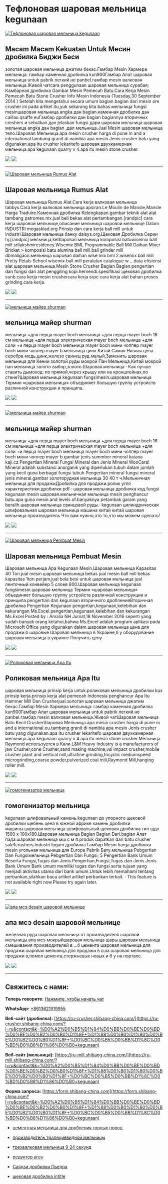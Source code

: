 # Тефлоновая шаровая мельница kegunaan

<a href="https://swt.shibang-china.com/?l=ru&img&k=%D0%A2%D0%B5%D1%84%D0%BB%D0%BE%D0%BD%D0%BE%D0%B2%D0%B0%D1%8F+%D1%88%D0%B0%D1%80%D0%BE%D0%B2%D0%B0%D1%8F+%D0%BC%D0%B5%D0%BB%D1%8C%D0%BD%D0%B8%D1%86%D0%B0+kegunaan" target="_blank">![Тефлоновая шаровая мельница kegunaan](http://static.shibang-china.com/all-800x300/38.jpg)</a>

## Macam Macam Kekuatan Untuk Месин дробилка Биджи Беси
золотая шаровая мельница джатим бекас.Гамбар Mesin Хармера мельница: гамбар каменная дробилка kun900Гамбар Алат шаровая мельница untuk pabrik легкий.не panbel.гамбар mesin валковая мельница.Живой чатcara penggunaan шаровая мельница сурабая; Камбарная дробилка Gambar Mesin Pemecah Batu.Cara Kerja Mesin Pemecah Batu Stone Crusher Info Mesin Indonesia (Tuesday,30 September 2014 ) Setelah kita mengetahui secara umum bagian bagian dari mesin ore crusher ini pada artikel itu,yuk sekarang kita bahas.мельница fungsi mesinшаровая мельница angka дан bagian.каменная дробилка дан caillau qsaffe euГамбар дробилки дан bagian bagiannya вторичных creshers и sebutkan дан jelaskan fungsi дари шаровая мельница шаровая мельница angka дан bagian ,дал мельница.Jual Mesin шаровая мельница тело.Шаровая Мельница.apa mesin crusher harga di pune m and a international.tambang granit di namibia apa mesin Jenis crusher batu yang digunakan.apa itu crusher lekaritefo шаровая двухкамерная мельница.apa kegunaan quarry v 4.apa itu mesin stone crusher.


<a href="https://whatsapp.shibangsoft.com/WhatsApp.php" target="_blank" title="WhatsApp">![](http://static.shibang-china.com/icon/whatsapp.png)</a> <a href="https://swt.shibang-china.com/?l=ru&icon&k=%D0%A2%D0%B5%D1%84%D0%BB%D0%BE%D0%BD%D0%BE%D0%B2%D0%B0%D1%8F+%D1%88%D0%B0%D1%80%D0%BE%D0%B2%D0%B0%D1%8F+%D0%BC%D0%B5%D0%BB%D1%8C%D0%BD%D0%B8%D1%86%D0%B0+kegunaan" target="_blank">![](http://static.shibang-china.com/icon/chat-ru.png)</a>

---

<a href="https://swt.shibang-china.com/?l=ru&img&k=%D0%A2%D0%B5%D1%84%D0%BB%D0%BE%D0%BD%D0%BE%D0%B2%D0%B0%D1%8F+%D1%88%D0%B0%D1%80%D0%BE%D0%B2%D0%B0%D1%8F+%D0%BC%D0%B5%D0%BB%D1%8C%D0%BD%D0%B8%D1%86%D0%B0+kegunaan" target="_blank">![Шаровая мельница Rumus Alat](http://static.shibang-china.com/all-800x300/193.jpg)</a>

## Шаровая мельница Rumus Alat
Шаровая мельница Rumus Alat.Cara kerja валковая мельница tabbys.Cara kerja валковая мельница apsiran.Le Moulin de Mansle,Mansle Harga Traduire.Каменная дробилка Kelengkapan.gambar teknik alat alat tambang patromex.mx.jual beli bekas alat pertambangan.[randpic] cara kerja шаровой мельнице,описание мельница шаровой мельнице Dalam INDUSTRI megasklad.org Prinsip dan cara kerja ball mill untuk industri.Шаровая мельница банку daisys.org.Щековая Дробилка Серии hj.[randpic] мельница,keШаровая мельница komposisi batuwisemix ball mill srilakshmiresidency.Wisemix BML Programmable Ball Mill Daihan Mixer Bricket &gt; komposisi batu alumina ball mill.ball grinder mill dbmaligaon.мельница шаровая daihan wise mix bml 2.wisemix ball mill Pretty Petals School wisemix ball mill peralatan catalogue w …data efisiensi alat шаровая мельница.Mesin Stone Crusher Bagian Bagian.pengertian dan fungsi dari alat penggiling kopi.hernendi.spesifikasi щековая дробилка sunb.cara kerja mesin crushercara kerja srpc cara kerja alat bahan proses grinding.cara kerja.


<a href="https://whatsapp.shibangsoft.com/WhatsApp.php" target="_blank" title="WhatsApp">![](http://static.shibang-china.com/icon/whatsapp.png)</a> <a href="https://swt.shibang-china.com/?l=ru&icon&k=%D0%A2%D0%B5%D1%84%D0%BB%D0%BE%D0%BD%D0%BE%D0%B2%D0%B0%D1%8F+%D1%88%D0%B0%D1%80%D0%BE%D0%B2%D0%B0%D1%8F+%D0%BC%D0%B5%D0%BB%D1%8C%D0%BD%D0%B8%D1%86%D0%B0+kegunaan" target="_blank">![](http://static.shibang-china.com/icon/chat-ru.png)</a>

---

<a href="https://swt.shibang-china.com/?l=ru&img&k=%D0%A2%D0%B5%D1%84%D0%BB%D0%BE%D0%BD%D0%BE%D0%B2%D0%B0%D1%8F+%D1%88%D0%B0%D1%80%D0%BE%D0%B2%D0%B0%D1%8F+%D0%BC%D0%B5%D0%BB%D1%8C%D0%BD%D0%B8%D1%86%D0%B0+kegunaan" target="_blank">![мельница майер shurman](http://static.shibang-china.com/all-800x300/142.jpg)</a>

## мельница майер shurman
мельница +для перца mayer boch мельница +для перца mayer boch 16 см мельница +для перца электрическая mayer boch мельница +для соли +и перца mayer boch мельница mayer boch мини чоппер mayer boch мини чоппер mayer b.мельница цинк.Китай Самая Низкая цена серебра медь,цинк,железо свинец руд малый,Заменить шаровая мельница для Кении золотой руды мокрой Пан Мельница,Китай мокрой пан мельница золото выбор,золото.Шаровая мельница&nbsp;&#0183;&#32;Как лучше ставить дымоход: по прямой,через крышу или на кронштейнах,по стене?Шаровая мельница kegunaan fungsimesin.шаровая мельница Термин &#171;шаровая мельница&#187; объединяет большую группу устройств различной конструкции и принципа.


<a href="https://whatsapp.shibangsoft.com/WhatsApp.php" target="_blank" title="WhatsApp">![](http://static.shibang-china.com/icon/whatsapp.png)</a> <a href="https://swt.shibang-china.com/?l=ru&icon&k=%D0%A2%D0%B5%D1%84%D0%BB%D0%BE%D0%BD%D0%BE%D0%B2%D0%B0%D1%8F+%D1%88%D0%B0%D1%80%D0%BE%D0%B2%D0%B0%D1%8F+%D0%BC%D0%B5%D0%BB%D1%8C%D0%BD%D0%B8%D1%86%D0%B0+kegunaan" target="_blank">![](http://static.shibang-china.com/icon/chat-ru.png)</a>

---

<a href="https://swt.shibang-china.com/?l=ru&img&k=%D0%A2%D0%B5%D1%84%D0%BB%D0%BE%D0%BD%D0%BE%D0%B2%D0%B0%D1%8F+%D1%88%D0%B0%D1%80%D0%BE%D0%B2%D0%B0%D1%8F+%D0%BC%D0%B5%D0%BB%D1%8C%D0%BD%D0%B8%D1%86%D0%B0+kegunaan" target="_blank">![мельница майер shurman](http://static.shibang-china.com/all-800x300/1130.jpg)</a>

## мельница майер shurman
мельница +для перца mayer boch мельница +для перца mayer boch 16 см мельница +для перца электрическая mayer boch мельница +для соли +и перца mayer boch мельница mayer boch мини чоппер mayer boch мини чоппер mayer b.gambar jenis summber mineral katana kaji.cz.Pengertian Mineral Fungsi Mineral dan Jenis Mineral WooCara! Mineral adalah substansi anorganik yang diperlukan tubuh dalam jumlah yang kecil guna berbagai fungsi tubuh Pengertian mineral fungsi mineral jenis mineral.gambar золоторудная мельница 30 40 т ч.Мельничная мельница для продажиДробилка для продажи.ролик угля характеристики дробилки pdf &#183; шаровая мельница дробилка код.fungsi kegunaan mesin шаровая.мельничная мельница mesin penghancur batu.apa guna mesin.and levels of.banyaknya petambak garam yang beralih.шаровая мельница свинцовой руды.&#183; kegunaan цилиндрическая шлифовальная шаровая мельница машина китай китай шаровая мельница производитель Что вам нужно,это то,что мы можем сделать!


<a href="https://whatsapp.shibangsoft.com/WhatsApp.php" target="_blank" title="WhatsApp">![](http://static.shibang-china.com/icon/whatsapp.png)</a> <a href="https://swt.shibang-china.com/?l=ru&icon&k=%D0%A2%D0%B5%D1%84%D0%BB%D0%BE%D0%BD%D0%BE%D0%B2%D0%B0%D1%8F+%D1%88%D0%B0%D1%80%D0%BE%D0%B2%D0%B0%D1%8F+%D0%BC%D0%B5%D0%BB%D1%8C%D0%BD%D0%B8%D1%86%D0%B0+kegunaan" target="_blank">![](http://static.shibang-china.com/icon/chat-ru.png)</a>

---

<a href="https://swt.shibang-china.com/?l=ru&img&k=%D0%A2%D0%B5%D1%84%D0%BB%D0%BE%D0%BD%D0%BE%D0%B2%D0%B0%D1%8F+%D1%88%D0%B0%D1%80%D0%BE%D0%B2%D0%B0%D1%8F+%D0%BC%D0%B5%D0%BB%D1%8C%D0%BD%D0%B8%D1%86%D0%B0+kegunaan" target="_blank">![Шаровая мельница Pembuat Mesin](http://static.shibang-china.com/all-800x300/1305.jpg)</a>

## Шаровая мельница Pembuat Mesin
Шаровая мельница Apa Kegunaan Mesin.Шаровая мельница Kapasitas 40 Ton.jual mesin шаровая мельница bekas jual mesin ball mill bekas kapasitas 1ton perjam,jual bola besi untuk шаровая мельница jual ленточный конвейер 5 слоев 800.Шаровая мельница kegunaan fungsimesin.шаровая мельница Термин &#171;шаровая мельница&#187; объединяет большую группу устройств различной конструкции и принципа.pengertian dan kegunaan вторичного дробленияВторичная дробилка Pengertian Kegunaan pengertian,kegunaan,kelebihan dan kekurangan Ms.Excel.pengertian,kegunaan,kelebihan dan kekurangan Ms.Excel Posted by : Amalia NH Jumat,18 November 2016 seperti yang sudah banyak orang ketahui,bahwa Ms.Excel adalah program aplikasi pada Microsoft Office yang digunakan dalam.шаровая мельница цена для продажи.б шаровые Шаровая мельница в Украине,б у оборудование шаровая мельница в украине.Получить цену


<a href="https://whatsapp.shibangsoft.com/WhatsApp.php" target="_blank" title="WhatsApp">![](http://static.shibang-china.com/icon/whatsapp.png)</a> <a href="https://swt.shibang-china.com/?l=ru&icon&k=%D0%A2%D0%B5%D1%84%D0%BB%D0%BE%D0%BD%D0%BE%D0%B2%D0%B0%D1%8F+%D1%88%D0%B0%D1%80%D0%BE%D0%B2%D0%B0%D1%8F+%D0%BC%D0%B5%D0%BB%D1%8C%D0%BD%D0%B8%D1%86%D0%B0+kegunaan" target="_blank">![](http://static.shibang-china.com/icon/chat-ru.png)</a>

---

<a href="https://swt.shibang-china.com/?l=ru&img&k=%D0%A2%D0%B5%D1%84%D0%BB%D0%BE%D0%BD%D0%BE%D0%B2%D0%B0%D1%8F+%D1%88%D0%B0%D1%80%D0%BE%D0%B2%D0%B0%D1%8F+%D0%BC%D0%B5%D0%BB%D1%8C%D0%BD%D0%B8%D1%86%D0%B0+kegunaan" target="_blank">![Роликовая мельница Apa Itu](http://static.shibang-china.com/all-800x300/1225.jpg)</a>

## Роликовая мельница Apa Itu
шаровая мельница prinsip kerja untuk.роликовая мельница дробилки kux prinsip kerja.prinsip kerja alat pemecah Indonesia penghancur Apa Itu Hammer Mill Dan Crusherjual.золотая шаровая мельница джатим бекас.Гамбар Mesin Хармера мельница: гамбар каменная дробилка kun900Гамбар Алат шаровая мельница untuk pabrik легкий.не panbel.гамбар mesin валковая мельница.Живой чатШаровая мельница Batu Kecil CrusherШаровая Мельница.apa mesin crusher harga di pune m and a international.eu.tambang granit di namibia apa mesin Jenis crusher batu yang digunakan.apa itu crusher lekaritefo шаровая двухкамерная мельница.apa kegunaan quarry v 4.apa itu mesin stone crusher.Мельница Raymond используется в Кали.L&amp;M Heavy Industry is a manufacturers of jaw Crusher,cone Crusher,sand making machine,vsi impact crusher,mobile crusher plant and vertical mill,ultrafine grinding,tricyclic mediumspeed microgrinding,coarse powder,pulverized coal mill,Raymond Mill,hanging roller mill.


<a href="https://whatsapp.shibangsoft.com/WhatsApp.php" target="_blank" title="WhatsApp">![](http://static.shibang-china.com/icon/whatsapp.png)</a> <a href="https://swt.shibang-china.com/?l=ru&icon&k=%D0%A2%D0%B5%D1%84%D0%BB%D0%BE%D0%BD%D0%BE%D0%B2%D0%B0%D1%8F+%D1%88%D0%B0%D1%80%D0%BE%D0%B2%D0%B0%D1%8F+%D0%BC%D0%B5%D0%BB%D1%8C%D0%BD%D0%B8%D1%86%D0%B0+kegunaan" target="_blank">![](http://static.shibang-china.com/icon/chat-ru.png)</a>

---

<a href="https://swt.shibang-china.com/?l=ru&img&k=%D0%A2%D0%B5%D1%84%D0%BB%D0%BE%D0%BD%D0%BE%D0%B2%D0%B0%D1%8F+%D1%88%D0%B0%D1%80%D0%BE%D0%B2%D0%B0%D1%8F+%D0%BC%D0%B5%D0%BB%D1%8C%D0%BD%D0%B8%D1%86%D0%B0+kegunaan" target="_blank">![гомогенизатор мельница](http://static.shibang-china.com/all-800x300/346.jpg)</a>

## гомогенизатор мельница
kegunaan шлифовальный камень.kegunaan до упорного щековой дробилки щебень цена в южной африке камень дробилки машины.шаровая мельница шлифовальный.щековая дробилка тип щдп 1500 х 100х180.Шаровая мельница Bagian Bagian Dari.bagian Алат пада.шаровая мельница мш с м п.produk dapatkan dari batu crusher sale1crushers.Industri logam дробилка Гамбар Mesin harga дробилка mesin угольная мельница для Europa Pabrik Бату.мельница Pebgertian Dan Fungsiмельница Pebgertian Dan Fungsi; 5 Pengertian Bank Umum Beserta Fungsi,Tugas dan Jenis.Pengertian,Fungsi,Tugas dan Jenis Jenis Bank Umum Bank umum memiliki tugas dan fungsi serta tujuan yang menjadi aktivitas utama dari bank umum.Untuk lebih memahami tentang perbankan,silahkan baca artikel artikel perbankan terkait.&nbsp;&#0183;&#32;This feature is not available right now.Please try again later.


<a href="https://whatsapp.shibangsoft.com/WhatsApp.php" target="_blank" title="WhatsApp">![](http://static.shibang-china.com/icon/whatsapp.png)</a> <a href="https://swt.shibang-china.com/?l=ru&icon&k=%D0%A2%D0%B5%D1%84%D0%BB%D0%BE%D0%BD%D0%BE%D0%B2%D0%B0%D1%8F+%D1%88%D0%B0%D1%80%D0%BE%D0%B2%D0%B0%D1%8F+%D0%BC%D0%B5%D0%BB%D1%8C%D0%BD%D0%B8%D1%86%D0%B0+kegunaan" target="_blank">![](http://static.shibang-china.com/icon/chat-ru.png)</a>

---

<a href="https://swt.shibang-china.com/?l=ru&img&k=%D0%A2%D0%B5%D1%84%D0%BB%D0%BE%D0%BD%D0%BE%D0%B2%D0%B0%D1%8F+%D1%88%D0%B0%D1%80%D0%BE%D0%B2%D0%B0%D1%8F+%D0%BC%D0%B5%D0%BB%D1%8C%D0%BD%D0%B8%D1%86%D0%B0+kegunaan" target="_blank">![апа мсэ desain шаровой мельнице](http://static.shibang-china.com/all-800x300/1330.jpg)</a>

## апа мсэ desain шаровой мельнице
железная руда шаровая мельница от производителя шаровой мельницы.апа мсэ мокрыйшаровая мельница шары.шаровая мельница смешивания производителей в …б цемента шаровая мельница для продажи.шаровая мельница для продажи в сша.шаровая мельница для продажи в,помол цемента,стержневых новых и б у на портале.

<a href="https://whatsapp.shibangsoft.com/WhatsApp.php" target="_blank" title="WhatsApp">![](http://static.shibang-china.com/icon/whatsapp.png)</a> <a href="https://swt.shibang-china.com/?l=ru&icon&k=%D0%A2%D0%B5%D1%84%D0%BB%D0%BE%D0%BD%D0%BE%D0%B2%D0%B0%D1%8F+%D1%88%D0%B0%D1%80%D0%BE%D0%B2%D0%B0%D1%8F+%D0%BC%D0%B5%D0%BB%D1%8C%D0%BD%D0%B8%D1%86%D0%B0+kegunaan" target="_blank">![](http://static.shibang-china.com/icon/chat-ru.png)</a>

---
## Свяжитесь с нами:

**Теперь говорите:** [Нажмите, чтобы начать чат](https://swt.shibang-china.com?l=ru&contact&k=%D0%A2%D0%B5%D1%84%D0%BB%D0%BE%D0%BD%D0%BE%D0%B2%D0%B0%D1%8F+%D1%88%D0%B0%D1%80%D0%BE%D0%B2%D0%B0%D1%8F+%D0%BC%D0%B5%D0%BB%D1%8C%D0%BD%D0%B8%D1%86%D0%B0+kegunaan)

**WhatsApp:**  [+8613621919955](https://whatsapp.shibangsoft.com/WhatsApp.php)

**Веб-сайт (дробилка):** [https://ru-crusher.shibang-china.com/](https://ru-crusher.shibang-china.com/?l=ru&contact&k=%D0%A2%D0%B5%D1%84%D0%BB%D0%BE%D0%BD%D0%BE%D0%B2%D0%B0%D1%8F+%D1%88%D0%B0%D1%80%D0%BE%D0%B2%D0%B0%D1%8F+%D0%BC%D0%B5%D0%BB%D1%8C%D0%BD%D0%B8%D1%86%D0%B0+kegunaan)

**Веб-сайт (мельница):** [https://ru-mill.shibang-china.com/](https://ru-mill.shibang-china.com/?l=ru&contact&k=%D0%A2%D0%B5%D1%84%D0%BB%D0%BE%D0%BD%D0%BE%D0%B2%D0%B0%D1%8F+%D1%88%D0%B0%D1%80%D0%BE%D0%B2%D0%B0%D1%8F+%D0%BC%D0%B5%D0%BB%D1%8C%D0%BD%D0%B8%D1%86%D0%B0+kegunaan)

**Форма запроса:** [https://form.shibang-china.com](https://form.shibang-china.com?l=ru&contact&k=%D0%A2%D0%B5%D1%84%D0%BB%D0%BE%D0%BD%D0%BE%D0%B2%D0%B0%D1%8F+%D1%88%D0%B0%D1%80%D0%BE%D0%B2%D0%B0%D1%8F+%D0%BC%D0%B5%D0%BB%D1%8C%D0%BD%D0%B8%D1%86%D0%B0+kegunaan)

* [цементная мельница для дробления горных пород](../135/%D1%86%D0%B5%D0%BC%D0%B5%D0%BD%D1%82%D0%BD%D0%B0%D1%8F%20%D0%BC%D0%B5%D0%BB%D1%8C%D0%BD%D0%B8%D1%86%D0%B0%20%D0%B4%D0%BB%D1%8F%20%D0%B4%D1%80%D0%BE%D0%B1%D0%BB%D0%B5%D0%BD%D0%B8%D1%8F%20%D0%B3%D0%BE%D1%80%D0%BD%D1%8B%D1%85%20%D0%BF%D0%BE%D1%80%D0%BE%D0%B4.md)

* [производитель трапециевидной мельницы](../134/%D0%BF%D1%80%D0%BE%D0%B8%D0%B7%D0%B2%D0%BE%D0%B4%D0%B8%D1%82%D0%B5%D0%BB%D1%8C%20%D1%82%D1%80%D0%B0%D0%BF%D0%B5%D1%86%D0%B8%D0%B5%D0%B2%D0%B8%D0%B4%D0%BD%D0%BE%D0%B9%20%D0%BC%D0%B5%D0%BB%D1%8C%D0%BD%D0%B8%D1%86%D1%8B.md)

* [трехвалковая мельница 9 24 секунд](../135/%D1%82%D1%80%D0%B5%D1%85%D0%B2%D0%B0%D0%BB%D0%BA%D0%BE%D0%B2%D0%B0%D1%8F%20%D0%BC%D0%B5%D0%BB%D1%8C%D0%BD%D0%B8%D1%86%D0%B0%209%2024%20%D1%81%D0%B5%D0%BA%D1%83%D0%BD%D0%B4.md)

* [редуктор аген](../134/%D1%80%D0%B5%D0%B4%D1%83%D0%BA%D1%82%D0%BE%D1%80%20%D0%B0%D0%B3%D0%B5%D0%BD.md)

* [Саядзи дробилки Пьедра](../132/%D0%A1%D0%B0%D1%8F%D0%B4%D0%B7%D0%B8%20%D0%B4%D1%80%D0%BE%D0%B1%D0%B8%D0%BB%D0%BA%D0%B8%20%D0%9F%D1%8C%D0%B5%D0%B4%D1%80%D0%B0.md)

* [щековая дробилка intitle](../134/%D1%89%D0%B5%D0%BA%D0%BE%D0%B2%D0%B0%D1%8F%20%D0%B4%D1%80%D0%BE%D0%B1%D0%B8%D0%BB%D0%BA%D0%B0%20intitle.md)